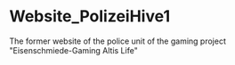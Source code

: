 # Website_PolizeiHive1
The former website of the police unit of the gaming project "Eisenschmiede-Gaming Altis Life"
